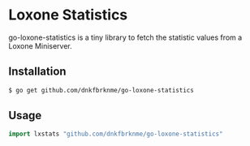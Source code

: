 # Loxone Statistics

go-loxone-statistics is a tiny library to fetch the statistic values from a Loxone Miniserver.

## Installation

```bash
$ go get github.com/dnkfbrknme/go-loxone-statistics
```

## Usage

````go
import lxstats "github.com/dnkfbrknme/go-loxone-statistics"
````